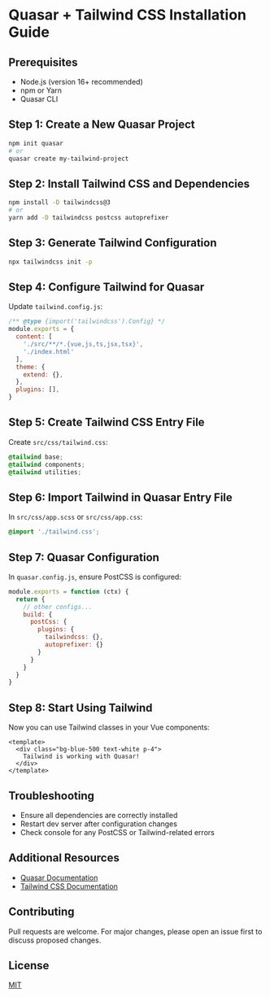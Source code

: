 # Quasar + Tailwind CSS Installation Guide

## Prerequisites
- Node.js (version 16+ recommended)
- npm or Yarn
- Quasar CLI

## Step 1: Create a New Quasar Project
```bash
npm init quasar
# or
quasar create my-tailwind-project
```

## Step 2: Install Tailwind CSS and Dependencies
```bash
npm install -D tailwindcss@3
# or
yarn add -D tailwindcss postcss autoprefixer
```

## Step 3: Generate Tailwind Configuration
```bash
npx tailwindcss init -p
```

## Step 4: Configure Tailwind for Quasar
Update `tailwind.config.js`:
```javascript
/** @type {import('tailwindcss').Config} */
module.exports = {
  content: [
    './src/**/*.{vue,js,ts,jsx,tsx}',
    './index.html'
  ],
  theme: {
    extend: {},
  },
  plugins: [],
}
```

## Step 5: Create Tailwind CSS Entry File
Create `src/css/tailwind.css`:
```css
@tailwind base;
@tailwind components;
@tailwind utilities;
```

## Step 6: Import Tailwind in Quasar Entry File
In `src/css/app.scss` or `src/css/app.css`:
```css
@import './tailwind.css';
```

## Step 7: Quasar Configuration
In `quasar.config.js`, ensure PostCSS is configured:
```javascript
module.exports = function (ctx) {
  return {
    // other configs...
    build: {
      postCss: {
        plugins: {
          tailwindcss: {},
          autoprefixer: {}
        }
      }
    }
  }
}
```

## Step 8: Start Using Tailwind
Now you can use Tailwind classes in your Vue components:
```vue
<template>
  <div class="bg-blue-500 text-white p-4">
    Tailwind is working with Quasar!
  </div>
</template>
```

## Troubleshooting
- Ensure all dependencies are correctly installed
- Restart dev server after configuration changes
- Check console for any PostCSS or Tailwind-related errors

## Additional Resources
- [Quasar Documentation](https://quasar.dev)
- [Tailwind CSS Documentation](https://tailwindcss.com)

## Contributing
Pull requests are welcome. For major changes, please open an issue first to discuss proposed changes.

## License
[MIT](https://choosealicense.com/licenses/mit/)
